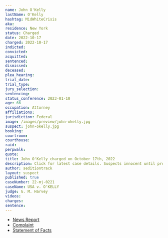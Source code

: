 ```yaml
---
name: John O'Kelly
lastName: O'Kelly
hashtag: MidWhiteCrisis
aka:
residence: New York
status: Charged
date: 2022-10-17
charged: 2022-10-17
indicted:
convicted:
acquitted:
sentenced:
dismissed:
deceased:
plea_hearing:
trial_date:
trial_type:
jury_selection:
sentencing:
status_conference: 2023-01-10
age: 66
occupation: Attorney
affiliations:
jurisdiction: Federal
image: /images/preview/john-okelly.jpg
suspect: john-okelly.jpg
booking:
courtroom:
courthouse:
raid:
perpwalk:
quote:
title: John O'Kelly charged on October 17th, 2022
description: Click for latest case details. Suspects innocent until proven guilty.
author: seditiontrack
layout: suspect
published: true
caseNumber: 22-mj-0221
caseName: USA v. O'KELLY
judge: G. M. Harvey
videos:
charges:
sentence:
---
```

- [News Report](https://www.nbcnewyork.com/news/local/crime-and-courts/long-island-attorney-arrested-for-allegedly-fighting-police-officer-during-jan-6-riot/3916892/)
- [Complaint](https://www.justice.gov/usao-dc/case-multi-defendant/file/1545941/download)
- [Statement of Facts](https://www.justice.gov/usao-dc/case-multi-defendant/file/1545946/download)
